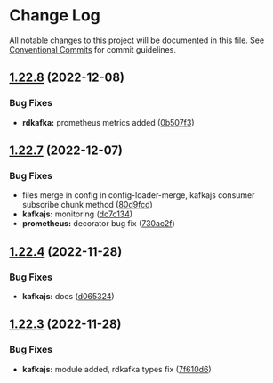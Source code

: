 # Change Log

All notable changes to this project will be documented in this file.
See [Conventional Commits](https://conventionalcommits.org) for commit guidelines.

## [1.22.8](https://github.com/biorate/core/compare/v1.22.7...v1.22.8) (2022-12-08)


### Bug Fixes

* **rdkafka:** prometheus metrics added ([0b507f3](https://github.com/biorate/core/commit/0b507f3990cd62dc6fed230a4c328a6dacc5c369))





## [1.22.7](https://github.com/biorate/core/compare/v1.22.6...v1.22.7) (2022-12-07)


### Bug Fixes

* files merge in config in config-loader-merge, kafkajs consumer subscribe chunk method ([80d9fcd](https://github.com/biorate/core/commit/80d9fcd4d4655085aa6f3b79eb8cd92d0f22b661))
* **kafkajs:** monitoring ([dc7c134](https://github.com/biorate/core/commit/dc7c13478c110ffe72ffa0fad9645a27ecdb2969))
* **prometheus:** decorator bug fix ([730ac2f](https://github.com/biorate/core/commit/730ac2f6ab85e2d47c2bd724ad637d91cb07884c))





## [1.22.4](https://github.com/biorate/core/compare/v1.22.3...v1.22.4) (2022-11-28)


### Bug Fixes

* **kafkajs:** docs ([d065324](https://github.com/biorate/core/commit/d065324d70e13a513109a502ac47d95abaead781))





## [1.22.3](https://github.com/biorate/core/compare/v1.22.2...v1.22.3) (2022-11-28)


### Bug Fixes

* **kafkajs:** module added, rdkafka types fix ([7f610d6](https://github.com/biorate/core/commit/7f610d62105764bc97b3bc912332eca1f29286f4))
